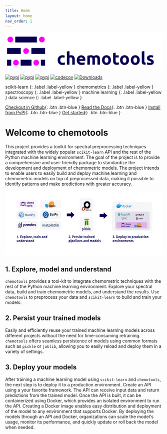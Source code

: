```yaml
---
title: Home
layout: home
nav_order: 1
---
```


![banner](assets/images/logo_2.png)

[![pypi](https://img.shields.io/pypi/v/chemotools)](https://pypi.org/project/chemotools)
[![pypi](https://img.shields.io/pypi/pyversions/chemotools)](https://pypi.org/project/chemotools)
[![pypi](https://img.shields.io/pypi/l/chemotools)](https://github.com/paucablop/chemotools/blob/main/LICENSE)
[![codecov](https://codecov.io/github/paucablop/chemotools/branch/main/graph/badge.svg?token=D7JUJM89LN)](https://codecov.io/github/paucablop/chemotools)
[![Downloads](https://static.pepy.tech/badge/chemotools)](https://pepy.tech/project/chemotools)

scikit-learn 
{: .label .label-yellow } 
chemometrics 
{: .label .label-yellow } 
spectroscopy 
{: .label .label-yellow } 
machine learning 
{: .label .label-yellow } 
data science 
{: .label .label-yellow } 


[Checkout in Github](https://github.com/paucablop/chemotools){: .btn .btn-blue }
[Read the Docs](https://paucablop.github.io/chemotools/docs/){: .btn .btn-blue }
[Install from PyPI](https://pypi.org/project/chemotools/){: .btn .btn-blue }
[Get started](https://paucablop.github.io/chemotools/get-started/){: .btn .btn-blue }

# __Welcome to chemotools__

This project provides a toolkit for spectral preprocessing techniques integrated with the widely popular ```scikit-learn``` API and the rest of the Python machine learning environment. The goal of the project is to provide a comprehensive and user-friendly package to standardize the development and deployment of chemometric models. The project intends to enable users to easily build and deploy machine learning and chemometric models on top of preprocessed data, making it possible to identify patterns and make predictions with greater accuracy.

![overview](assets/images/overview.png)

## __1. Explore, model and understand__
```chemotools``` provides a tool-kit to integrate chemometric techniques with the rest of the Python machine learning environment. Explore your spectral data, build and train chemometric models, and understand the results. Use ```chemotools``` to preprocess your data and ```scikit-learn``` to build and train your models. 


## __2. Persist your trained models__
Easily and efficiently reuse your trained machine learning models across different projects without the need for time-consuming retraining. ```chemotools``` offers seamless persistence of models using common formats such as ```pickle``` or ```joblib```, allowing you to easily reload and deploy them in a variety of settings.

## __3. Deploy your models__
After training a machine learning model using ```scikit-learn``` and ```chemotools```, the next step is to deploy it to a production environment. Create an API using a your favorite framework. The API can receive input data and return predictions from the trained model. Once the API is built, it can be containerized using Docker, which provides an isolated environment to run the API. Creating a Docker image enables easy distribution and deployment of the model to any environment that supports Docker. By deploying the models through an API and Docker, organizations can scale the model's usage, monitor its performance, and quickly update or roll back the model when needed.
